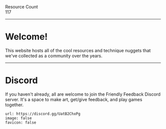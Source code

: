 <div markdown="1" class="ff_badge">
<div markdown="1" class="ff_badge_title">Resource Count</div>
<div markdown="1" class="ff_badge_value">117</div>
</div>

___

# Welcome!

This website hosts all of the cool resources and technique nuggets that we've collected as a community over the years. 

---
# Discord
If you haven't already, all are welcome to join the Friendly Feedback Discord server. It's a space to make art, get/give feedback, and play games together.

```embed
url: https://discord.gg/UatB2ChxPg
image: false
favicon: false
```